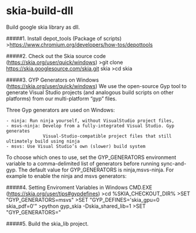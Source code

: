 # skia-build-dll
Build google skia library as dll.



#####1. Install depot_tools (Package of scripts)
    >https://www.chromium.org/developers/how-tos/depottools


#####2. Check out the Skia source code (https://skia.org/user/quick/windows)
    >git clone https://skia.googlesource.com/skia.git skia
    >cd skia
  
  
#####3. GYP Generators on Windows (https://skia.org/user/quick/windows)
We use the open-source Gyp tool to generate Visual Studio projects (and analogous build scripts on other platforms) 
from our multi-platform “gyp” files.
  
Three Gyp generators are used on Windows:

    - ninja: Run ninja yourself, without VisualStudio project files,
    - msvs-ninja: Develop from a fully-integrated Visual Studio. Gyp generates 
                  Visual-Studio-compatible project files that still ultimately build using ninja
    - msvs: Use Visual Studio’s own (slower) build system
    
To choose which ones to use, set the GYP_GENERATORS environment variable to a comma-delimited list of generators before running sync-and-gyp. The default value for GYP_GENERATORS is ninja,msvs-ninja. For example to enable the ninja and msvs generators:


#####4. Setting Enviroment Variables in Windows CMD.EXE (https://skia.org/user/tips#gypdefines)
    >cd %SKIA_CHECKOUT_DIR%
    >SET "GYP_GENERATORS=msvs"
    >SET "GYP_DEFINES='skia_gpu=0 skia_pdf=0'"
    >python gyp_skia -Dskia_shared_lib=1
    >SET "GYP_GENERATORS="
    
    
#####5. Build the skia_lib project.
    
